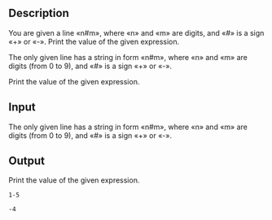 ## Description

<div><p>You are given a line «<span class="tex-font-style-tt">n#m</span>», where «<span class="tex-font-style-tt">n</span>» and «<span class="tex-font-style-tt">m</span>» are digits, and «<span class="tex-font-style-tt">#</span>» is a sign «<span class="tex-font-style-tt">+</span>» or «<span class="tex-font-style-tt">-</span>». Print the value of the given expression.</p></div><div class="input-specification"><p>The only given line has a string in form «<span class="tex-font-style-tt">n#m</span>», where «<span class="tex-font-style-tt">n</span>» and «<span class="tex-font-style-tt">m</span>» are digits (from 0 to 9), and «<span class="tex-font-style-tt">#</span>» is a sign «<span class="tex-font-style-tt">+</span>» or «<span class="tex-font-style-tt">-</span>».</p></div><div class="output-specification"><p>Print the value of the given expression.</p></div>

## Input

<p>The only given line has a string in form «<span class="tex-font-style-tt">n#m</span>», where «<span class="tex-font-style-tt">n</span>» and «<span class="tex-font-style-tt">m</span>» are digits (from 0 to 9), and «<span class="tex-font-style-tt">#</span>» is a sign «<span class="tex-font-style-tt">+</span>» or «<span class="tex-font-style-tt">-</span>».</p>

## Output

<p>Print the value of the given expression.</p>





```input1
1-5

```




```output1
-4

```


